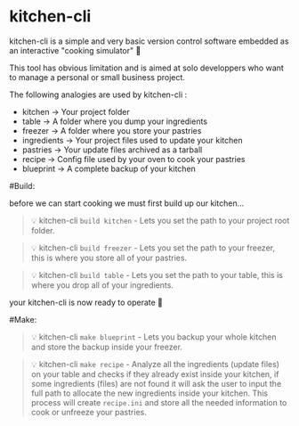 # kitchen-cli

kitchen-cli is a simple and very basic version control software embedded as an interactive "cooking simulator" :cake:

This tool has obvious limitation and is aimed at solo developpers who want to manage a personal or small business project.


The following analogies are used by kitchen-cli :

*  kitchen     -> Your project folder
*  table       -> A folder where you dump your ingredients
*  freezer     -> A folder where you store your pastries
*  ingredients -> Your project files used to update your kitchen
*  pastries    -> Your update files archived as a tarball
*  recipe      -> Config file used by your oven to cook your pastries
*  blueprint   -> A complete backup of your kitchen



#Build:

before we can start cooking we must first build up our kitchen...


> :bulb: kitchen-cli `build kitchen` - Lets you set the path to your project root folder. 

> :bulb: kitchen-cli `build freezer` - Lets you set the path to your freezer, this is where you store all of your pastries.

> :bulb: kitchen-cli `build table`   - Lets you set the path to your table, this is where you drop all of your ingredients.


your kitchen-cli is now ready to operate :fork_and_knife:


#Make: 


> :bulb: kitchen-cli `make blueprint` - Lets you backup your whole kitchen and store the backup inside your freezer.

> :bulb: kitchen-cli `make recipe` - Analyze all the ingredients (update files) on your table and checks if they already exist inside                                        your kitchen, if some ingredients (files) are not found it will ask the user to input the full path                                      to allocate the new ingredients inside your kitchen. This process will create `recipe.ini` and                                          store all the needed information to cook or unfreeze your pastries.



